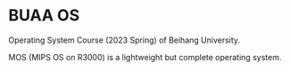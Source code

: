 # BUAA OS

Operating System Course (2023 Spring) of Beihang University. 

MOS (MIPS OS on R3000) is a lightweight but complete operating system.